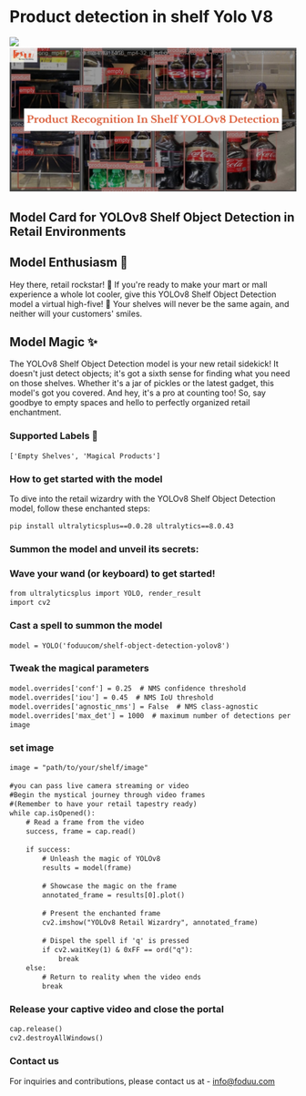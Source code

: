 # Product detection in shelf Yolo V8
[![](https://img.shields.io/badge/hugging_face-space-yellow)](https://huggingface.co/spaces/foduucom/product-detect-in-shelf-yolov8)
![](https://github.com/foduucom/product-detection-in-shelf-yolov8/blob/main/thumbnail.jpg)
## Model Card for YOLOv8 Shelf Object Detection in Retail Environments
## Model Enthusiasm 🎉
Hey there, retail rockstar! 👋 If you're ready to make your mart or mall experience a whole lot cooler, give this YOLOv8 Shelf Object Detection model a virtual high-five! 🙌 Your shelves will never be the same again, and neither will your customers' smiles.

## Model Magic ✨
The YOLOv8 Shelf Object Detection model is your new retail sidekick! It doesn't just detect objects; it's got a sixth sense for finding what you need on those shelves. Whether it's a jar of pickles or the latest gadget, this model's got you covered. And hey, it's a pro at counting too! So, say goodbye to empty spaces and hello to perfectly organized retail enchantment.

### Supported Labels 🏬
```
['Empty Shelves', 'Magical Products']
```

### How to get started with the model
To dive into the retail wizardry with the YOLOv8 Shelf Object Detection model, follow these enchanted steps:
```
pip install ultralyticsplus==0.0.28 ultralytics==8.0.43
```
### Summon the model and unveil its secrets:
### Wave your wand (or keyboard) to get started!
```
from ultralyticsplus import YOLO, render_result
import cv2
```
### Cast a spell to summon the model
```
model = YOLO('foduucom/shelf-object-detection-yolov8')
```
### Tweak the magical parameters
```
model.overrides['conf'] = 0.25  # NMS confidence threshold
model.overrides['iou'] = 0.45  # NMS IoU threshold
model.overrides['agnostic_nms'] = False  # NMS class-agnostic
model.overrides['max_det'] = 1000  # maximum number of detections per image
```
### set image
```
image = "path/to/your/shelf/image"

#you can pass live camera streaming or video
#Begin the mystical journey through video frames
#(Remember to have your retail tapestry ready)
while cap.isOpened():
    # Read a frame from the video
    success, frame = cap.read()

    if success:
        # Unleash the magic of YOLOv8
        results = model(frame)

        # Showcase the magic on the frame
        annotated_frame = results[0].plot()

        # Present the enchanted frame
        cv2.imshow("YOLOv8 Retail Wizardry", annotated_frame)

        # Dispel the spell if 'q' is pressed
        if cv2.waitKey(1) & 0xFF == ord("q"):
            break
    else:
        # Return to reality when the video ends
        break
```

### Release your captive video and close the portal
```
cap.release()
cv2.destroyAllWindows()
```

### Contact us
For inquiries and contributions, please contact us at - [info@foduu.com](mailto:info@foduu.com)
